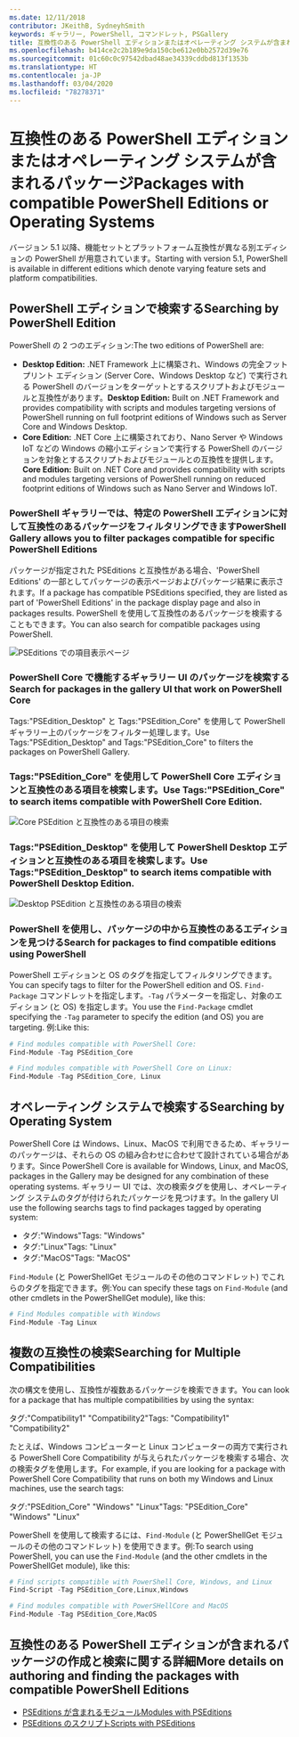 ```yaml
---
ms.date: 12/11/2018
contributor: JKeithB, SydneyhSmith
keywords: ギャラリー, PowerShell, コマンドレット, PSGallery
title: 互換性のある PowerShell エディションまたはオペレーティング システムが含まれるパッケージ
ms.openlocfilehash: b414ce2c2b189e9da150cbe612e0bb2572d39e76
ms.sourcegitcommit: 01c60c0c97542dbad48ae34339cddbd813f1353b
ms.translationtype: HT
ms.contentlocale: ja-JP
ms.lasthandoff: 03/04/2020
ms.locfileid: "78278371"
---
```

# <a name="packages-with-compatible-powershell-editions-or-operating-systems"></a><span data-ttu-id="7671a-103">互換性のある PowerShell エディションまたはオペレーティング システムが含まれるパッケージ</span><span class="sxs-lookup"><span data-stu-id="7671a-103">Packages with compatible PowerShell Editions or Operating Systems</span></span>

<span data-ttu-id="7671a-104">バージョン 5.1 以降、機能セットとプラットフォーム互換性が異なる別エディションの PowerShell が用意されています。</span><span class="sxs-lookup"><span data-stu-id="7671a-104">Starting with version 5.1, PowerShell is available in different editions which denote varying feature sets and platform compatibilities.</span></span>

## <a name="searching-by-powershell-edition"></a><span data-ttu-id="7671a-105">PowerShell エディションで検索する</span><span class="sxs-lookup"><span data-stu-id="7671a-105">Searching by PowerShell Edition</span></span>

<span data-ttu-id="7671a-106">PowerShell の 2 つのエディション:</span><span class="sxs-lookup"><span data-stu-id="7671a-106">The two editions of PowerShell are:</span></span>
- <span data-ttu-id="7671a-107">**Desktop Edition:** .NET Framework 上に構築され、Windows の完全フットプリント エディション (Server Core、Windows Desktop など) で実行される PowerShell のバージョンをターゲットとするスクリプトおよびモジュールと互換性があります。</span><span class="sxs-lookup"><span data-stu-id="7671a-107">**Desktop Edition:** Built on .NET Framework and provides compatibility with scripts and modules targeting versions of PowerShell running on full footprint editions of Windows such as Server Core and Windows Desktop.</span></span>
- <span data-ttu-id="7671a-108">**Core Edition:** .NET Core 上に構築されており、Nano Server や Windows IoT などの Windows の縮小エディションで実行する PowerShell のバージョンを対象とするスクリプトおよびモジュールとの互換性を提供します。</span><span class="sxs-lookup"><span data-stu-id="7671a-108">**Core Edition:** Built on .NET Core and provides compatibility with scripts and modules targeting versions of PowerShell running on reduced footprint editions of Windows such as Nano Server and Windows IoT.</span></span>

### <a name="powershell-gallery-allows-you-to-filter-packages-compatible-for-specific-powershell-editions"></a><span data-ttu-id="7671a-109">PowerShell ギャラリーでは、特定の PowerShell エディションに対して互換性のあるパッケージをフィルタリングできます</span><span class="sxs-lookup"><span data-stu-id="7671a-109">PowerShell Gallery allows you to filter packages compatible for specific PowerShell Editions</span></span>

<span data-ttu-id="7671a-110">パッケージが指定された PSEditions と互換性がある場合、'PowerShell Editions' の一部としてパッケージの表示ページおよびパッケージ結果に表示されます。</span><span class="sxs-lookup"><span data-stu-id="7671a-110">If a package has compatible PSEditions specified, they are listed as part of 'PowerShell Editions' in the package display page and also in packages results.</span></span>
<span data-ttu-id="7671a-111">PowerShell を使用して互換性のあるパッケージを検索することもできます。</span><span class="sxs-lookup"><span data-stu-id="7671a-111">You can also search for compatible packages using PowerShell.</span></span>

![PSEditions での項目表示ページ](media/searching-by-compatibility/packagedisplaypagewithpseditions.PNG)

### <a name="search-for-packages-in-the-gallery-ui-that-work-on-powershell-core"></a><span data-ttu-id="7671a-113">PowerShell Core で機能するギャラリー UI のパッケージを検索する</span><span class="sxs-lookup"><span data-stu-id="7671a-113">Search for packages in the gallery UI that work on PowerShell Core</span></span>

<span data-ttu-id="7671a-114">Tags:"PSEdition_Desktop" と Tags:"PSEdition_Core" を使用して PowerShell ギャラリー上のパッケージをフィルター処理します。</span><span class="sxs-lookup"><span data-stu-id="7671a-114">Use Tags:"PSEdition_Desktop" and Tags:"PSEdition_Core" to filters the packages on PowerShell Gallery.</span></span>

### <a name="use-tagspsedition_core-to-search-items-compatible-with-powershell-core-edition"></a><span data-ttu-id="7671a-115">Tags:"PSEdition_Core" を使用して PowerShell Core エディションと互換性のある項目を検索します。</span><span class="sxs-lookup"><span data-stu-id="7671a-115">Use Tags:"PSEdition_Core" to search items compatible with PowerShell Core Edition.</span></span>

![Core PSEdition と互換性のある項目の検索](media/searching-by-compatibility/searchresultswithpseditions.PNG)

### <a name="use-tagspsedition_desktop-to-search-items-compatible-with-powershell-desktop-edition"></a><span data-ttu-id="7671a-117">Tags:"PSEdition_Desktop" を使用して PowerShell Desktop エディションと互換性のある項目を検索します。</span><span class="sxs-lookup"><span data-stu-id="7671a-117">Use Tags:"PSEdition_Desktop" to search items compatible with PowerShell Desktop Edition.</span></span>

![Desktop PSEdition と互換性のある項目の検索](media/searching-by-compatibility/searchresultswithpseditionsdesktop.PNG)

### <a name="search-for-packages-to-find-compatible-editions-using-powershell"></a><span data-ttu-id="7671a-119">PowerShell を使用し、パッケージの中から互換性のあるエディションを見つける</span><span class="sxs-lookup"><span data-stu-id="7671a-119">Search for packages to find compatible editions using PowerShell</span></span>
<span data-ttu-id="7671a-120">PowerShell エディションと OS のタグを指定してフィルタリングできます。</span><span class="sxs-lookup"><span data-stu-id="7671a-120">You can specify tags to filter for the PowerShell edition and OS.</span></span>
<span data-ttu-id="7671a-121">`Find-Package` コマンドレットを指定します。`-Tag` パラメーターを指定し、対象のエディション (と OS) を指定します。</span><span class="sxs-lookup"><span data-stu-id="7671a-121">You use the `Find-Package` cmdlet specifying the `-Tag` parameter to specify the edition (and OS) you are targeting.</span></span>
<span data-ttu-id="7671a-122">例:</span><span class="sxs-lookup"><span data-stu-id="7671a-122">Like this:</span></span>

```powershell
# Find modules compatible with PowerShell Core:
Find-Module -Tag PSEdition_Core

# Find modules compatible with PowerShell Core on Linux:
Find-Module -Tag PSEdition_Core, Linux
```

## <a name="searching-by-operating-system"></a><span data-ttu-id="7671a-123">オペレーティング システムで検索する</span><span class="sxs-lookup"><span data-stu-id="7671a-123">Searching by Operating System</span></span>

<span data-ttu-id="7671a-124">PowerShell Core は Windows、Linux、MacOS で利用できるため、ギャラリーのパッケージは、それらの OS の組み合わせに合わせて設計されている場合があります。</span><span class="sxs-lookup"><span data-stu-id="7671a-124">Since PowerShell Core is available for Windows, Linux, and MacOS, packages in the Gallery may be designed for any combination of these operating systems.</span></span> <span data-ttu-id="7671a-125">ギャラリー UI では、次の検索タグを使用し、オペレーティング システムのタグが付けられたパッケージを見つけます。</span><span class="sxs-lookup"><span data-stu-id="7671a-125">In the gallery UI use the following searchs tags to find packages tagged by operating system:</span></span>

- <span data-ttu-id="7671a-126">タグ:"Windows"</span><span class="sxs-lookup"><span data-stu-id="7671a-126">Tags: "Windows"</span></span>
- <span data-ttu-id="7671a-127">タグ:"Linux"</span><span class="sxs-lookup"><span data-stu-id="7671a-127">Tags: "Linux"</span></span>
- <span data-ttu-id="7671a-128">タグ:"MacOS"</span><span class="sxs-lookup"><span data-stu-id="7671a-128">Tags: "MacOS"</span></span>

<span data-ttu-id="7671a-129">`Find-Module` (と PowerShellGet モジュールのその他のコマンドレット) でこれらのタグを指定できます。例:</span><span class="sxs-lookup"><span data-stu-id="7671a-129">You can specify these tags on `Find-Module` (and other cmdlets in the PowerShellGet module), like this:</span></span>

```powershell
# Find Modules compatible with Windows
Find-Module -Tag Linux
```

## <a name="searching-for-multiple-compatibilities"></a><span data-ttu-id="7671a-130">複数の互換性の検索</span><span class="sxs-lookup"><span data-stu-id="7671a-130">Searching for Multiple Compatibilities</span></span>

<span data-ttu-id="7671a-131">次の構文を使用し、互換性が複数あるパッケージを検索できます。</span><span class="sxs-lookup"><span data-stu-id="7671a-131">You can look for a package that has multiple compatibilities by using the syntax:</span></span>

<span data-ttu-id="7671a-132">タグ:"Compatibility1" "Compatibility2"</span><span class="sxs-lookup"><span data-stu-id="7671a-132">Tags: "Compatibility1" "Compatibility2"</span></span>

<span data-ttu-id="7671a-133">たとえば、Windows コンピューターと Linux コンピューターの両方で実行される PowerShell Core Compatibility が与えられたパッケージを検索する場合、次の検索タグを使用します。</span><span class="sxs-lookup"><span data-stu-id="7671a-133">For example, if you are looking for a package with PowerShell Core Compatibility that runs on both my Windows and Linux machines, use the search tags:</span></span>

<span data-ttu-id="7671a-134">タグ:"PSEdition_Core" "Windows" "Linux"</span><span class="sxs-lookup"><span data-stu-id="7671a-134">Tags: "PSEdition_Core" "Windows" "Linux"</span></span>

<span data-ttu-id="7671a-135">PowerShell を使用して検索するには、`Find-Module` (と PowerShellGet モジュールのその他のコマンドレット) を使用できます。例:</span><span class="sxs-lookup"><span data-stu-id="7671a-135">To search using PowerShell, you can use the `Find-Module` (and the other cmdlets in the PowerShellGet module), like this:</span></span>

```powershell
# Find scripts compatible with PowerShell Core, Windows, and Linux
Find-Script -Tag PSEdition_Core,Linux,Windows

# Find modules compatible with PowerSHellCore and MacOS
Find-Module -Tag PSEdition_Core,MacOS
```

## <a name="more-details-on-authoring-and-finding-the-packages-with-compatible-powershell-editions"></a><span data-ttu-id="7671a-136">互換性のある PowerShell エディションが含まれるパッケージの作成と検索に関する詳細</span><span class="sxs-lookup"><span data-stu-id="7671a-136">More details on authoring and finding the packages with compatible PowerShell Editions</span></span>

- [<span data-ttu-id="7671a-137">PSEditions が含まれるモジュール</span><span class="sxs-lookup"><span data-stu-id="7671a-137">Modules with PSEditions</span></span>](../../concepts/module-psedition-support.md)
- [<span data-ttu-id="7671a-138">PSEditions のスクリプト</span><span class="sxs-lookup"><span data-stu-id="7671a-138">Scripts with PSEditions</span></span>](../../concepts/script-psedition-support.md)
